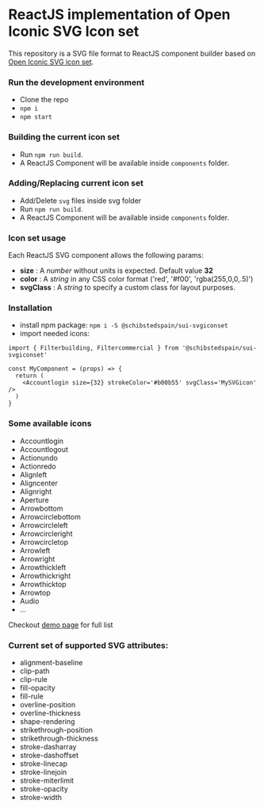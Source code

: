 # ReactJS implementation of Open Iconic SVG Icon set

This repository is a SVG file format to ReactJS component builder based on [Open Iconic SVG icon set](https://useiconic.com/icons/).

### Run the development environment
- Clone the repo
- `npm i`
- `npm start`

### Building the current icon set

- Run `npm run build`.
- A ReactJS Component will be available inside `components` folder.

### Adding/Replacing current icon set

- Add/Delete `svg` files inside svg folder
- Run `npm run build`.
- A ReactJS Component will be available inside `components` folder.

### Icon set usage

Each ReactJS SVG component allows the following params:
- **size** : A *number* without units is expected. Default value **32**
- **color** : A *string* in any CSS color format ('red', '#f00', 'rgba(255,0,0,.5)')
- **svgClass** : A *string* to specify a custom class for layout purposes.

### Installation

- install npm package: `npm i -S @schibstedspain/sui-svgiconset`
- import needed icons:
```
import { Filterbuilding, Filtercommercial } from '@schibstedspain/sui-svgiconset'

const MyComponent = (props) => {
  return (
    <Accountlogin size={32} strokeColor='#b00b55' svgClass='MySVGicon' />
  )
}
```

### Some available icons

- Accountlogin
- Accountlogout
- Actionundo
- Actionredo
- Alignleft
- Aligncenter
- Alignright
- Aperture
- Arrowbottom
- Arrowcirclebottom
- Arrowcircleleft
- Arrowcircleright
- Arrowcircletop
- Arrowleft
- Arrowright
- Arrowthickleft
- Arrowthickright
- Arrowthicktop
- Arrowtop
- Audio
- ...

Checkout [demo page](https://sui-components.github.io/svg-iconset/) for full list

### Current set of supported SVG attributes:

- alignment-baseline
- clip-path
- clip-rule
- fill-opacity
- fill-rule
- overline-position
- overline-thickness
- shape-rendering
- strikethrough-position
- strikethrough-thickness
- stroke-dasharray
- stroke-dashoffset
- stroke-linecap
- stroke-linejoin
- stroke-miterlimit
- stroke-opacity
- stroke-width
